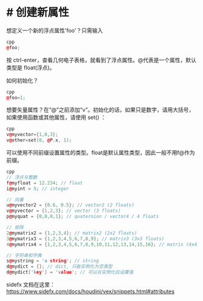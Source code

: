 # # 创建新属性

想定义一个新的浮点属性'foo'？只需输入

```cpp
cpp
@foo;
```

按 ctrl-enter，查看几何电子表格，就看到了浮点属性。@代表是一个属性，默认类型是 float(浮点)。

如何初始化？

```cpp
cpp
@foo=1;
```

想要矢量属性？在“@”之前添加“v”。初始化的话，如果只是数字，请用大括号，如果使用函数或其他属性，请使用 set() ：

```cpp
cpp
v@myvector={1,0,3};
v@other=set(0, @P.x, 1);  
```

可以使用不同前缀设置属性的类型。float是默认属性类型，因此一般不用f@作为前缀。

```cpp
cpp
// 浮点与整数
f@myfloat = 12.234; // float
i@myint = 5; // integer

// 向量
u@myvector2 = {0.6, 0.5}; // vector2 (2 floats)
v@myvector = {1,2,3}; // vector (3 floats)
p@myquat = {0,0,0,1}; // quaternion / vector4 / 4 floats

// 矩阵
2@mymatrix2 = {1,2,3,4}; // matrix2 (2x2 floats)
3@mymatrix3 = {1,2,3,4,5,6,7,8,9}; // matrix3 (3x3 floats)
4@mymatrix4 = {1,2,3,4,5,6,7,8,9,10,11,12,13,14,15,16}; // matrix (4x4 floats)

// 字符串和字典
s@mystring = 'a string'; // string
d@mydict = {}; // dict, 只能实例化为空类型
d@mydict['key'] = 'value'; // 可以在实例化后设置值
```

sidefx 文档在这里：<https://www.sidefx.com/docs/houdini/vex/snippets.html#attributes>
